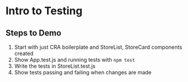 # Intro to Testing

## Steps to Demo

1. Start with just CRA boilerplate and StoreList, StoreCard components created
2. Show App.test.js and running tests with `npm test`
3. Write the tests in StoreList.test.js
4. Show tests passing and failing when changes are made

